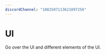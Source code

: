 ```yaml
---
discordChannel: "1082507113621897256"
---
```


# UI
Go over the UI and different elements of the UI.
